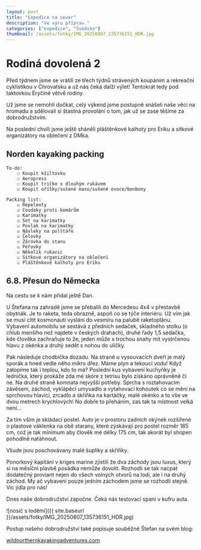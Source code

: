 ```yaml
---
layout: post
title: "Expedice na sever"
description: "Ve výru příprav."
categories: ["expedice", "Švédsko"]
thumbnail: /assets/fotky/IMG_20250807_135736151_HDR.jpg
---
```


# Rodiná dovolená 2

Před týdnem jsme se vrátili ze třech týdnů strávených koupáním a rekreační cyklistikou v Chrovatsku a už nás čeká dalží výlet! Tentokrát tedy pod taktovkou Eryčiné větvě rodiny. 

Už jsme se nemohli dočkat, celý výkend jsme postupně snášeli naše věci na hromadu a sdělovali si štastná provolání o tom, jak už se zase těšíme za dobrodružstvím. 

Na poslední chvíli jsme ještě sháněli pláštěnkové kalhoty pro Eriku a sítkové organizátory na oblečení z DMka.

## Norden kayaking packing

    To-do:
        ☐ Koupit kšiltovku
        ☐ Aeropress
        ☐ Koupit tričko s dlouhým rukávem
        ☑ Koupit oříšky/sušené maso/sušené ovoce/bonbony

    Packing list:
        ☑ Repelenty
        ☑ Coudaky proti komárům
        ☑ Karimatky
        ☑ Set na karimatky
        ☑ Povlak na karimatky
        ☑ Návleky na polštáře
        ☑ Čelovky
        ☑ Žárovka do stanu
        ☑ Péřovky
        ☑ Několik rukavic
        ☑ Sítkové organizátory na oblečení
        ☑ Pláštěnkové kalhoty pro Eriku

## 6.8. Přesun do Německa

Na cestu se k nám přidal ještě Dan. 

U Štefana na zahradě jsme se přebalili do Mercedesu 4x4 v přestavbě obytnák. Je to raketa, teda obrazně, aspoň co se týče interiéru. Už vím jak se musí cítit kosmonauti vysláni do vesmíru na palubě raketoplánu. 
Vybavení automobilu se sestává z předních sedaček, skladného stolku (o chlub menšího než najdete v českých drahách), druhé řady 1,5 sedačka, kde člověka zachraňuje to že, jeden může s trochou snahy mít vystrčenou hlavu z okénka a druhý sedět s nohou do uličky. 

Pak následuje chodbička dozadu. Na straně u vysouvacích dveří je malý sporák a hned vedle něho mikro dřez. Máme plyn a tekoucí vodu! Když zatopíme tak i teplou, kdo to má? Poslední kus vybavení kuchyňky je lednička, který prokáže zda mé skóre z tetrisu bylo získáno oprávněně či ne. Na druhé straně komnata nejvyšší potřeby. Sprcha s roztahovacím závěsem, záchod, vyklápěcí umyvadlo a vytahovací kohoutek co se mění na sprchovou hlavici, zrcadlo a skříňka na kartáčky, malé okénko a to vše ve dvou metrech krychlových! No dobře to přeháním, zas tak ta místnost velká není...

Za tím vším je skládací postel. Auto je v prostoru zadních okýnek rozšířené o plastové váklenka na obě starany, které zýskávají pro postel rozměr 185 cm, což je tak minimum aby člověk mé délky 175 cm, tak akorát byl shopen pohodlně natáhnout. 

Všude jsou poschovávany malé šuplíky a skříňky. 

Ponorkový kapitáni v kriges marine zjistili že dva záchody jsou luxus, který si na měsíční plavbě posádka nemůže dovolit. Rozhodli se tak nacpat dodatečný proviant nejen do všech volných otvorů na lodi, ale i na druhý záchod.
My ač vybavení pouze jedním záchodem jsme se rozhodli stejně. Víc jídla pro nás!

Dnes naše dobrodružství započne. Čeká nás testovací spaní v kufru auta.

![nosič s loděmi]({{ site.baseurl }}/assets/fotky/IMG_20250807_135736151_HDR.jpg)

Postup našeho dobrodružství také popisuje souběžně Štefan na svém blog:

[wildnorthernkayakingadventures.com](https://wildnorthernkayakingadventures.com/2025/08/07/2025-08_nur-noch-gen-nord/)